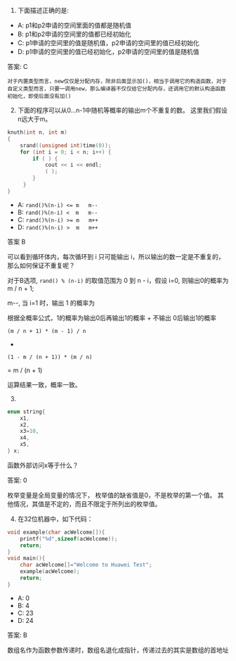 1. 下面描述正确的是:

- A: p1和p2申请的空间里面的值都是随机值
- B: p1和p2申请的空间里的值都已经初始化
- C: p1申请的空间里的值是随机值，p2申请的空间里的值已经初始化
- D: p1申请的空间里的值已经初始化，p2申请的空间里的值是随机值

答案: C

```
对于内置类型而言，new仅仅是分配内存，除非后面显示加()，相当于调用它的构造函数，对于自定义类型而言，只要一调用new，那么编译器不仅仅给它分配内存，还调用它的默认构造函数初始化，即使后面没有加()
```

2. 下面的程序可以从0...n-1中随机等概率的输出m个不重复的数。 这里我们假设n远大于m。

```c
knuth(int n, int m)
{ 
    srand((unsigned int)time(0)); 
    for (int i = 0; i < n; i++) { 
        if ( ) { 
            cout << i << endl; 
            ( ); 
        } 
     } 
}
```

- A: `rand()%(n-i) <= m   m--`
- B: `rand()%(n-i) <  m   m--`
- C: `rand()%(n-i) >= m   m++`
- D: `rand()%(n-i) >  m   m++`

答案 B

可以看到循环体内，每次循环到 i 只可能输出 i，所以输出的数一定是不重复的，那么如何保证不重复呢？

对于B选项, `rand() % (n-i)` 的取值范围为 0 到 n - i，假设 i=0, 则输出0的概率为 m / n + 1;

m--, 当 i=1 时，输出 1 的概率为

根据全概率公式，1的概率为输出0后再输出1的概率 + 不输出 0后输出1的概率

`(m / n + 1) * (m - 1) / n` 

+

`(1 - m / (n + 1)) * (m / n)`

= m / (n + 1)

运算结果一致，概率一致。

3. 

```c
enum string{    
    x1,    
    x2,    
    x3=10,    
    x4,    
    x5,    
} x;
```

函数外部访问x等于什么？

答案: 0

枚举变量是全局变量的情况下， 枚举值的缺省值是0，不是枚举的第一个值。 其他情况，其值是不定的，而且不限定于所列出的枚举值。

4. 在32位机器中，如下代码：

```c
void example(char acWelcome[]){
    printf("%d",sizeof(acWelcome));
    return;
}
void main(){
    char acWelcome[]="Welcome to Huawei Test";
    example(acWelcome);
    return;
}
```

- A: 0
- B: 4
- C: 23
- D: 24

答案: B

数组名作为函数参数传递时，数组名退化成指针，传递过去的其实是数组的首地址


